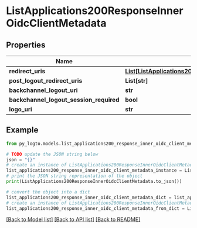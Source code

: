 # ListApplications200ResponseInnerOidcClientMetadata


## Properties

Name | Type | Description | Notes
------------ | ------------- | ------------- | -------------
**redirect_uris** | [**List[ListApplications200ResponseInnerOidcClientMetadataRedirectUrisInner]**](ListApplications200ResponseInnerOidcClientMetadataRedirectUrisInner.md) |  | 
**post_logout_redirect_uris** | **List[str]** |  | 
**backchannel_logout_uri** | **str** |  | [optional] 
**backchannel_logout_session_required** | **bool** |  | [optional] 
**logo_uri** | **str** |  | [optional] 

## Example

```python
from py_logto.models.list_applications200_response_inner_oidc_client_metadata import ListApplications200ResponseInnerOidcClientMetadata

# TODO update the JSON string below
json = "{}"
# create an instance of ListApplications200ResponseInnerOidcClientMetadata from a JSON string
list_applications200_response_inner_oidc_client_metadata_instance = ListApplications200ResponseInnerOidcClientMetadata.from_json(json)
# print the JSON string representation of the object
print(ListApplications200ResponseInnerOidcClientMetadata.to_json())

# convert the object into a dict
list_applications200_response_inner_oidc_client_metadata_dict = list_applications200_response_inner_oidc_client_metadata_instance.to_dict()
# create an instance of ListApplications200ResponseInnerOidcClientMetadata from a dict
list_applications200_response_inner_oidc_client_metadata_from_dict = ListApplications200ResponseInnerOidcClientMetadata.from_dict(list_applications200_response_inner_oidc_client_metadata_dict)
```
[[Back to Model list]](../README.md#documentation-for-models) [[Back to API list]](../README.md#documentation-for-api-endpoints) [[Back to README]](../README.md)


